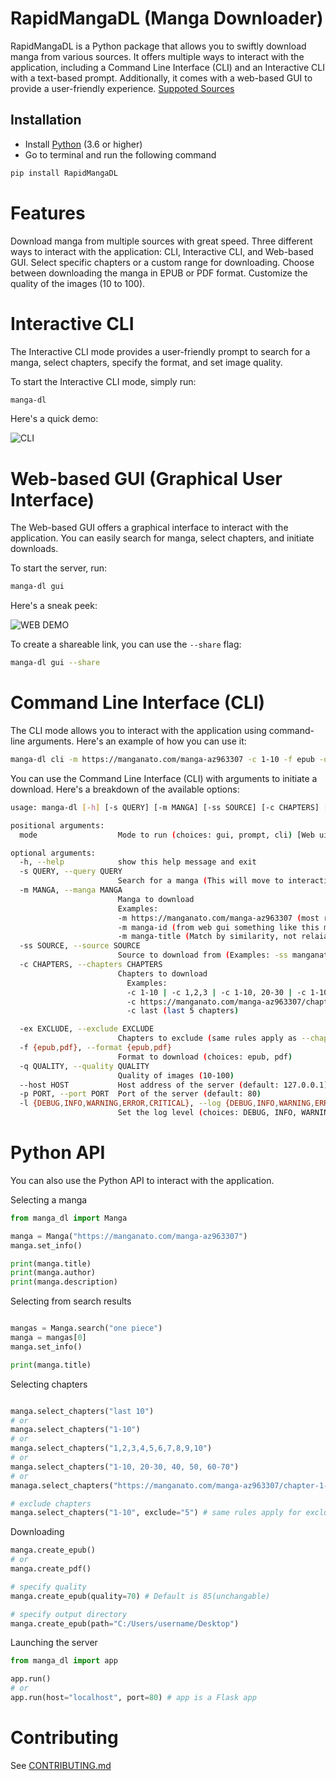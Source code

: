 # RapidMangaDL (Manga Downloader)

RapidMangaDL is a Python package that allows you to swiftly download manga from various sources. It offers multiple ways to interact with the application, including a Command Line Interface (CLI) and an Interactive CLI with a text-based prompt. Additionally, it comes with a web-based GUI to provide a user-friendly experience.
[Suppoted Sources](https://github.com/Auto-Life/RapidMangaDL/blob/main/sources.md)

## Installation

- Install [Python](https://www.python.org/downloads/) (3.6 or higher)
- Go to terminal and run the following command

```bash
pip install RapidMangaDL
```

# Features

Download manga from multiple sources with great speed.
Three different ways to interact with the application: CLI, Interactive CLI, and Web-based GUI.
Select specific chapters or a custom range for downloading.
Choose between downloading the manga in EPUB or PDF format.
Customize the quality of the images (10 to 100).

# Interactive CLI

The Interactive CLI mode provides a user-friendly prompt to search for a manga, select chapters, specify the format, and set image quality.

To start the Interactive CLI mode, simply run:

```bash
manga-dl
```

Here's a quick demo:

![CLI](https://github.com/shhossain/RapidMangaDL/raw/main/cli_demo.gif)

# Web-based GUI (Graphical User Interface)

The Web-based GUI offers a graphical interface to interact with the application. You can easily search for manga, select chapters, and initiate downloads.

To start the server, run:

```bash
manga-dl gui
```

Here's a sneak peek:

![WEB DEMO](https://github.com/shhossain/RapidMangaDL/raw/main/web_demo.gif)

To create a shareable link, you can use the `--share` flag:

```bash
manga-dl gui --share
```

# Command Line Interface (CLI)

The CLI mode allows you to interact with the application using command-line arguments. Here's an example of how you can use it:

```bash
manga-dl cli -m https://manganato.com/manga-az963307 -c 1-10 -f epub -q 90
```

You can use the Command Line Interface (CLI) with arguments to initiate a download. Here's a breakdown of the available options:

```bash
usage: manga-dl [-h] [-s QUERY] [-m MANGA] [-ss SOURCE] [-c CHAPTERS] [-ex EXCLUDE] [-f {epub,pdf}] [-q QUALITY] [--host HOST] [-p PORT]  [mode]

positional arguments:
  mode                  Mode to run (choices: gui, prompt, cli) [Web ui, Interactive CLI, CLI]

optional arguments:
  -h, --help            show this help message and exit
  -s QUERY, --query QUERY
                        Search for a manga (This will move to interactive mode with the search results)
  -m MANGA, --manga MANGA
                        Manga to download
                        Examples:
                        -m https://manganato.com/manga-az963307 (most reliable)
                        -m manga-id (from web gui something like this managato_uq971673)
                        -m manga-title (Match by similarity, not relaiable)
  -ss SOURCE, --source SOURCE
                        Source to download from (Examples: -ss manganato | -ss mangakakalot | -ss manganelo | -ss mangasee123)
  -c CHAPTERS, --chapters CHAPTERS
                        Chapters to download
                          Examples:
                          -c 1-10 | -c 1,2,3 | -c 1-10, 20-30 | -c 1-10, 20-30, 40, 50, 60-70 | -c latest 10 | -c Chapter 1, Chapter 2 |
                          -c https://manganato.com/manga-az963307/chapter-1-https://manganato.com/manga-az963307/chapter-2
                          -c last (last 5 chapters)

  -ex EXCLUDE, --exclude EXCLUDE
                        Chapters to exclude (same rules apply as --chapters)
  -f {epub,pdf}, --format {epub,pdf}
                        Format to download (choices: epub, pdf)
  -q QUALITY, --quality QUALITY
                        Quality of images (10-100)
  --host HOST           Host address of the server (default: 127.0.0.1)
  -p PORT, --port PORT  Port of the server (default: 80)
  -l {DEBUG,INFO,WARNING,ERROR,CRITICAL}, --log {DEBUG,INFO,WARNING,ERROR,CRITICAL}
                        Set the log level (choices: DEBUG, INFO, WARNING, ERROR, CRITICAL)
```

# Python API

You can also use the Python API to interact with the application.

Selecting a manga

```python
from manga_dl import Manga

manga = Manga("https://manganato.com/manga-az963307")
manga.set_info()

print(manga.title)
print(manga.author)
print(manga.description)

```

Selecting from search results

```python

mangas = Manga.search("one piece")
manga = mangas[0]
manga.set_info()

print(manga.title)
```

Selecting chapters

```python

manga.select_chapters("last 10")
# or
manga.select_chapters("1-10")
# or
manga.select_chapters("1,2,3,4,5,6,7,8,9,10")
# or
manga.select_chapters("1-10, 20-30, 40, 50, 60-70")
# or
managa.select_chapters("https://manganato.com/manga-az963307/chapter-1-https://manganato.com/manga-az963307/chapter-2")

# exclude chapters
manga.select_chapters("1-10", exclude="5") # same rules apply for exclude
```

Downloading

```python
manga.create_epub()
# or
manga.create_pdf()

# specify quality
manga.create_epub(quality=70) # Default is 85(unchangable)

# specify output directory
manga.create_epub(path="C:/Users/username/Desktop")
```

Launching the server

```python
from manga_dl import app

app.run()
# or
app.run(host="localhost", port=80) # app is a Flask app
```

# Contributing

See [CONTRIBUTING.md](https://github.com/Auto-Life/RapidMangaDL/blob/main/CONTRIBUTING.md)
